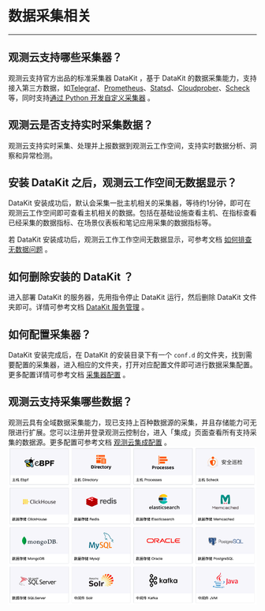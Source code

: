 # 数据采集相关
---

## 观测云支持哪些采集器？

观测云支持官方出品的标准采集器 DataKit ，基于 DataKit 的数据采集能力，支持接入第三方数据，如[Telegraf](../integrations/telegraf.md)、[Prometheus](../integrations/prom.md)、[Statsd](../integrations/statsd.md)、[Cloudprober](../integrations/cloudprober.md)、[Scheck](../integrations/sec-checker.md) 等，同时支持[通过 Python 开发自定义采集器](../integrations/pythond.md) 。

## 观测云是否支持实时采集数据？

观测云支持实时采集、处理并上报数据到观测云工作空间，支持实时数据分析、洞察和异常检测。

## 安装 DataKit 之后，观测云工作空间无数据显示？

DataKit 安装成功后，默认会采集一批主机相关的采集器，等待约1分钟，即可在观测云工作空间即可查看主机相关的数据。包括在基础设施查看主机、在指标查看已经采集的数据指标、在场景仪表板和笔记应用采集的数据指标等。

若 DataKit 安装成功后，观测云工作工作空间无数据显示，可参考文档 [如何排查无数据问题](../datakit/why-no-data.md) 。

## 如何删除安装的 DataKit ？

进入部署 DataKit 的服务器，先用指令停止 DataKit 运行，然后删除 DataKit 文件夹即可。详情可参考文档 [DataKit 服务管理](../datakit/datakit-service-how-to.md) 。

## 如何配置采集器？

DataKit 安装完成后，在 DataKit 的安装目录下有一个 `conf.d` 的文件夹，找到需要配置的采集器，进入相应的文件夹，打开对应配置文件即可进行数据采集配置。更多配置详情可参考文档 [采集器配置](../datakit/datakit-input-conf.md) 。

## 观测云支持采集哪些数据？

观测云具有全域数据采集能力，现已支持上百种数据源的采集，并且存储能力可无限进行扩展。您可以注册并登录观测云控制台，进入「集成」页面查看所有支持采集的数据源。更多配置可参考文档 [观测云集成配置](../integrations/index.md) 。<br />![](img/14.question_1.png)
